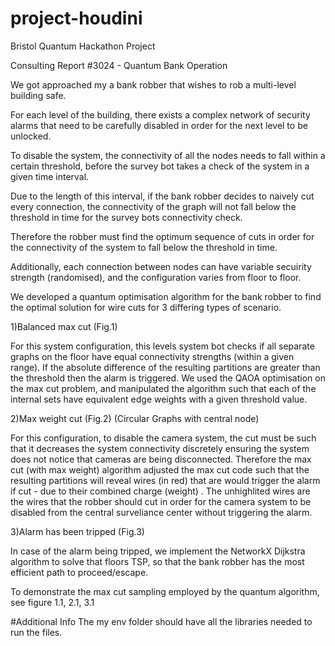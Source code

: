 # project-houdini
Bristol Quantum Hackathon Project



Consulting Report #3024 - Quantum Bank Operation


We got approached my a bank robber that wishes to rob a multi-level building safe.

For each level of the building, there exists a complex network of security alarms that need to be carefully disabled in order for the next level to be unlocked.

To disable the system, the connectivity of all the nodes needs to fall within a certain threshold, before the survey bot takes a check of the system in a given time interval.

Due to the length of this interval, if the bank robber decides to naively cut every connection, the connectivity of the graph will not fall below the threshold in time for the survey bots connectivity check.

Therefore the robber must find the optimum sequence of cuts in order for the connectivity of the system to fall below the threshold in time.

Additionally, each connection between nodes can have variable secuirity strength (randomised), and the configuration varies from floor to floor.

We developed a quantum optimisation algorithm for the bank robber to find the optimal solution for wire cuts for 3 differing types of scenario.

1)Balanced max cut (Fig.1) 

For this system configuration, this levels system bot checks if all separate graphs on the floor have equal connectivity strengths (within a given range). If the absolute difference of the resulting partitions are greater than the threshold then the alarm is triggered. We used the QAOA optimisation on the max cut problem, and manipulated the algorithm such that each of the internal sets have equivalent edge weights with a given threshold value. 

2)Max weight cut (Fig.2) (Circular Graphs with central node) 

For this  configuration, to disable the camera system, the cut must be such that it decreases the system connectivity discretely ensuring the system does not notice that cameras are being disconnected.  Therefore the max cut (with max weight) algorithm adjusted the max cut code such that the resulting partitions will reveal wires (in red) that are would trigger the alarm if cut - due to their combined charge (weight) . The unhighlited wires are the wires that the robber should cut in order for the camera system to be disabled from the central surveliance center without triggering the alarm. 

3)Alarm has been tripped (Fig.3)

In case of the alarm being tripped, we implement the NetworkX Dijkstra algorithm to solve that floors TSP, so that the bank robber has the most efficient path to proceed/escape.


To demonstrate the max cut sampling employed by the quantum algorithm, see figure 1.1, 2.1, 3.1

#Additional Info
The my env folder should have all the libraries needed to run the files. 




